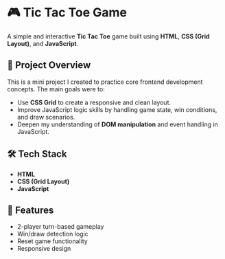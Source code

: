 # 🎮 Tic Tac Toe Game

A simple and interactive **Tic Tac Toe** game built using **HTML**, **CSS (Grid Layout)**, and **JavaScript**.

## 🚀 Project Overview

This is a mini project I created to practice core frontend development concepts. The main goals were to:

- Use **CSS Grid** to create a responsive and clean layout.
- Improve JavaScript logic skills by handling game state, win conditions, and draw scenarios.
- Deepen my understanding of **DOM manipulation** and event handling in JavaScript.

## 🛠️ Tech Stack

- **HTML**
- **CSS (Grid Layout)**
- **JavaScript**

## 🧠 Features

- 2-player turn-based gameplay
- Win/draw detection logic
- Reset game functionality
- Responsive design
